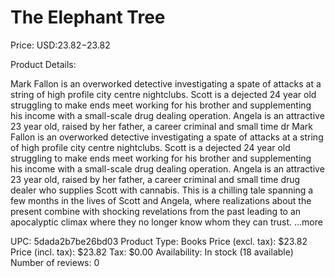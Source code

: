 # The Elephant Tree

Price: USD:$23.82-$23.82

Product Details:

Mark Fallon is an overworked detective investigating a spate of attacks at a string of high profile city centre nightclubs. Scott is a dejected 24 year old struggling to make ends meet working for his brother and supplementing his income with a small-scale drug dealing operation. Angela is an attractive 23 year old, raised by her father, a career criminal and small time dr Mark Fallon is an overworked detective investigating a spate of attacks at a string of high profile city centre nightclubs. Scott is a dejected 24 year old struggling to make ends meet working for his brother and supplementing his income with a small-scale drug dealing operation. Angela is an attractive 23 year old, raised by her father, a career criminal and small time drug dealer who supplies Scott with cannabis. This is a chilling tale spanning a few months in the lives of Scott and Angela, where realizations about the present combine with shocking revelations from the past leading to an apocalyptic climax where they no longer know whom they can trust. ...more

UPC: 5dada2b7be26bd03
Product Type: Books
Price (excl. tax): $23.82
Price (incl. tax): $23.82
Tax: $0.00
Availability: In stock (18 available)
Number of reviews: 0